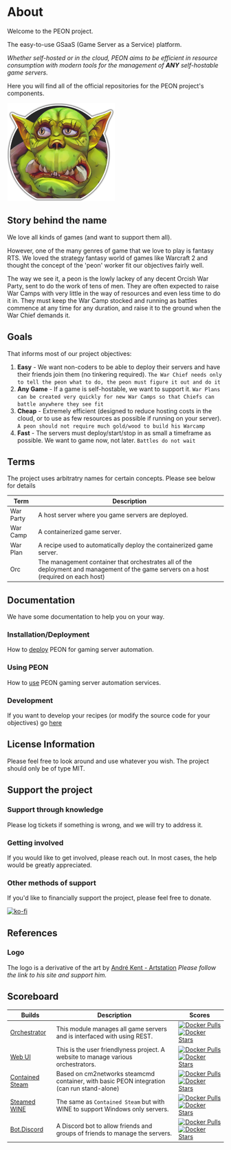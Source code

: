 # About

Welcome to the PEON project.

The easy-to-use GSaaS (Game Server as a Service) platform.

*Whether self-hosted or in the cloud, PEON aims to be efficient in resource consumption with modern tools for the management of **ANY** self-hostable game servers.*

Here you will find all of the official repositories for the PEON project's components.

![PEON Logo](./images/logo/PEON_R2L_medium.png)

## Story behind the name

We love all kinds of games (and want to support them all).

However, one of the many genres of game that we love to play is fantasy RTS.
We loved the strategy fantasy world of games like Warcraft 2 and thought the concept of the 'peon' worker fit our objectives fairly well.

The way we see it, a peon is the lowly lackey of any decent Orcish War Party, sent to do the work of tens of men.
They are often expected to raise War Camps with very little in the way of resources and even less time to do it in.
They must keep the War Camp stocked and running as battles commence at any time for any duration, and raise it to the ground when the War Chief demands it.

## Goals

That informs most of our project objectives:

1. **Easy** - We want non-coders to be able to deploy their servers and have their friends join them (no tinkering required).
`The War Chief needs only to tell the peon what to do, the peon must figure it out and do it`
2. **Any Game** - If a game is self-hostable, we want to support it.
`War Plans can be created very quickly for new War Camps so that Chiefs can battle anywhere they see fit`
3. **Cheap** - Extremely efficient (designed to reduce hosting costs in the cloud, or to use as few resources as possible if running on your server).
`A peon should not require much gold/wood to build his Warcamp`
4. **Fast** - The servers must deploy/start/stop in as small a timeframe as possible. We want to game now, not later.
`Battles do not wait`

## Terms

The project uses arbitratry names for certain concepts. Please see below for details

| Term | Description |
| - | - |
| War Party | A host server where you game servers are deployed. |
| War Camp | A containerized game server. |
| War Plan | A recipe used to automatically deploy the containerized game server. |
| Orc | The management container that orchestrates all of the deployment and management of the game servers on a host (required on each host)

## Documentation

We have some documentation to help you on your way.

### Installation/Deployment

How to [deploy](./guides/index.md#peon-deployment) PEON for gaming server automation.

### Using PEON

How to [use](./guides/index.md#introduction) PEON gaming server automation services.

### Development

If you want to develop your recipes (or modify the source code for your objectives) go [here](./development/index.md)

## License Information

Please feel free to look around and use whatever you wish. The project should only be of type MIT.

## Support the project

### Support through knowledge

Please log tickets if something is wrong, and we will try to address it.

### Getting involved

If you would like to get involved, please reach out. In most cases, the help would be greatly appreciated.

### Other methods of support

If you'd like to financially support the project, please feel free to donate.

[![ko-fi](https://ko-fi.com/img/githubbutton_sm.svg)](https://ko-fi.com/K3K567ILJ)

## References

### Logo

The logo is a derivative of the art by [André Kent - Artstation](https://www.artstation.com/artwork/W2E0RQ)
*Please follow the link to his site and support him.*

## Scoreboard

| Builds | Description | Scores |
| - | - | - |
| [Orchestrator](./development/01_orchestrator.md) | This module manages all game servers and is interfaced with using REST. | [![Docker Pulls](https://img.shields.io/docker/pulls/umlatt/peon.orc.svg)](https://hub.docker.com/r/umlatt/peon.orc) [![Docker Stars](https://img.shields.io/docker/stars/umlatt/peon.orc.svg)](https://hub.docker.com/r/umlatt/peon.orc) |
| [Web UI](./development/04_webui.md) | This is the user friendlyness project. A website to manage various orchestrators. | [![Docker Pulls](https://img.shields.io/docker/pulls/umlatt/peon.ui.svg)](https://hub.docker.com/r/umlatt/peon.ui) [![Docker Stars](https://img.shields.io/docker/stars/umlatt/peon.ui.svg)](https://hub.docker.com/r/umlatt/peon.ui) |
| [Contained Steam](./development/02_wartable.md#projects) | Based on cm2networks steamcmd container, with basic PEON integration (can run stand-alone) | [![Docker Pulls](https://img.shields.io/docker/pulls/umlatt/steamcmd.svg)](https://hub.docker.com/r/umlatt/steamcmd) [![Docker Stars](https://img.shields.io/docker/stars/umlatt/steamcmd.svg)](https://hub.docker.com/r/umlatt/steamcmd) |
| [Steamed WINE](./development/02_wartable.md#projects) | The same as `Contained Steam` but with WINE to support Windows only servers. | [![Docker Pulls](https://img.shields.io/docker/pulls/umlatt/steamcmd-winehq.svg)](https://hub.docker.com/r/umlatt/steamcmd-winehq) [![Docker Stars](https://img.shields.io/docker/stars/umlatt/steamcmd-winehq.svg)](https://hub.docker.com/r/umlatt/steamcmd-winehq) |
| [Bot.Discord](./development/50_bot_discord.md) | A Discord bot to allow friends and groups of friends to manage the servers. | [![Docker Pulls](https://img.shields.io/docker/pulls/umlatt/peon.bot.discord.svg)](https://hub.docker.com/r/umlatt/peon.bot.discord) [![Docker Stars](https://img.shields.io/docker/stars/umlatt/peon.bot.discord.svg)](https://hub.docker.com/r/umlatt/peon.bot.discord) |
